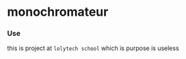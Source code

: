 monochromateur
==============

### Use

this is project at `lolytech school` which is purpose is useless